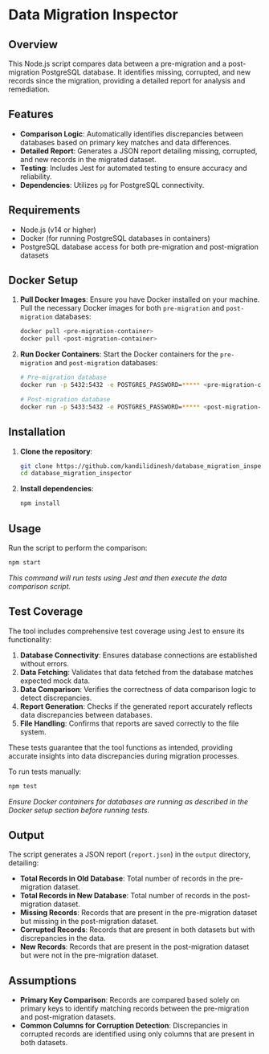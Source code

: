 # Data Migration Inspector

## Overview

This Node.js script compares data between a pre-migration and a post-migration PostgreSQL database. It identifies missing, corrupted, and new records since the migration, providing a detailed report for analysis and remediation.

## Features

- **Comparison Logic**: Automatically identifies discrepancies between databases based on primary key matches and data differences.
- **Detailed Report**: Generates a JSON report detailing missing, corrupted, and new records in the migrated dataset.
- **Testing**: Includes Jest for automated testing to ensure accuracy and reliability.
- **Dependencies**: Utilizes `pg` for PostgreSQL connectivity.

## Requirements

- Node.js (v14 or higher)
- Docker (for running PostgreSQL databases in containers)
- PostgreSQL database access for both pre-migration and post-migration datasets

## Docker Setup

1. **Pull Docker Images**: Ensure you have Docker installed on your machine. Pull the necessary Docker images for both `pre-migration` and `post-migration` databases:

     ```bash
     docker pull <pre-migration-container>
     docker pull <post-migration-container>
     ```

2. **Run Docker Containers**:
Start the Docker containers for the `pre-migration` and `post-migration` databases:

     ```bash
     # Pre-migration database
     docker run -p 5432:5432 -e POSTGRES_PASSWORD=***** <pre-migration-container>

     # Post-migration database
     docker run -p 5433:5432 -e POSTGRES_PASSWORD=***** <post-migration-container>
     ```

## Installation

1. **Clone the repository**:
     ```bash
     git clone https://github.com/kandilidinesh/database_migration_inspector.git
     cd database_migration_inspector
     ```

2. **Install dependencies**:
     ```bash
     npm install
     ```

## Usage

Run the script to perform the comparison:
```bash
npm start
```
*This command will run tests using Jest and then execute the data comparison script.*

## Test Coverage

The tool includes comprehensive test coverage using Jest to ensure its functionality:

1. **Database Connectivity**: Ensures database connections are established without errors.
2. **Data Fetching**: Validates that data fetched from the database matches expected mock data.
3. **Data Comparison**: Verifies the correctness of data comparison logic to detect discrepancies.
4. **Report Generation**: Checks if the generated report accurately reflects data discrepancies between databases.
5. **File Handling**: Confirms that reports are saved correctly to the file system.

These tests guarantee that the tool functions as intended, providing accurate insights into data discrepancies during migration processes.

To run tests manually:
```bash
npm test
```
*Ensure Docker containers for databases are running as described in the Docker setup section before running tests.*

## Output

The script generates a JSON report (`report.json`) in the `output` directory, detailing:

- **Total Records in Old Database**: Total number of records in the pre-migration dataset.
- **Total Records in New Database**: Total number of records in the post-migration dataset.
- **Missing Records**: Records that are present in the pre-migration dataset but missing in the post-migration dataset.
- **Corrupted Records**: Records that are present in both datasets but with discrepancies in the data.
- **New Records**: Records that are present in the post-migration dataset but were not in the pre-migration dataset.

## Assumptions

- **Primary Key Comparison**: Records are compared based solely on primary keys to identify matching records between the pre-migration and post-migration datasets.
- **Common Columns for Corruption Detection**: Discrepancies in corrupted records are identified using only columns that are present in both datasets.
